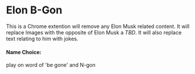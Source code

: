 # Elon B-Gon

This is a Chrome extention will remove any Elon Musk related content.
It will replace Images with the opposite of Elon Musk a _TBD_.
It will also replace text relating to him with jokes.


#### Name Choice:
play on word of 'be gone' and N-gon
